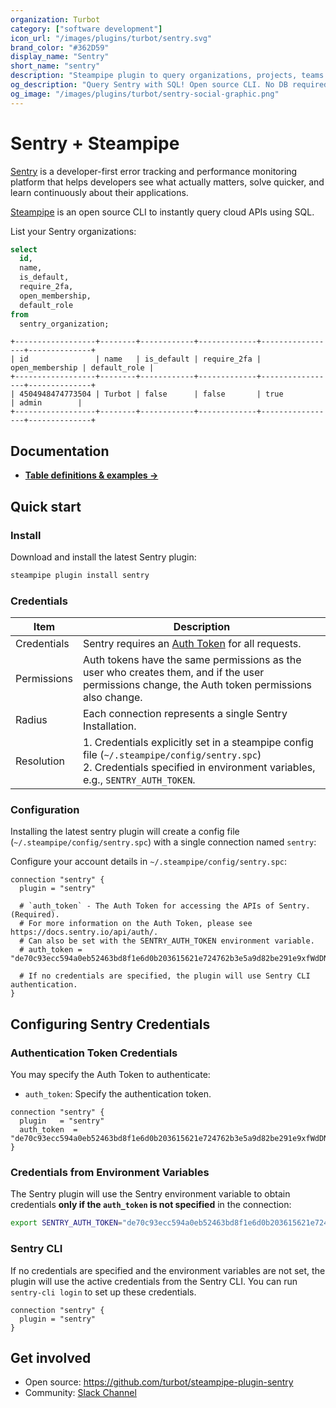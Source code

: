 ```yaml
---
organization: Turbot
category: ["software development"]
icon_url: "/images/plugins/turbot/sentry.svg"
brand_color: "#362D59"
display_name: "Sentry"
short_name: "sentry"
description: "Steampipe plugin to query organizations, projects, teams and more from Sentry."
og_description: "Query Sentry with SQL! Open source CLI. No DB required."
og_image: "/images/plugins/turbot/sentry-social-graphic.png"
---
```


# Sentry + Steampipe

[Sentry](https://sentry.io) is a developer-first error tracking and performance monitoring platform that helps developers see what actually matters, solve quicker, and learn continuously about their applications.

[Steampipe](https://steampipe.io) is an open source CLI to instantly query cloud APIs using SQL.

List your Sentry organizations:

```sql
select
  id,
  name,
  is_default,
  require_2fa,
  open_membership,
  default_role
from
  sentry_organization;
```

```
+------------------+--------+------------+-------------+-----------------+--------------+
| id               | name   | is_default | require_2fa | open_membership | default_role |
+------------------+--------+------------+-------------+-----------------+--------------+
| 4504948474773504 | Turbot | false      | false       | true            | admin        |
+------------------+--------+------------+-------------+-----------------+--------------+
```

## Documentation

- **[Table definitions & examples →](/plugins/turbot/sentry/tables)**

## Quick start

### Install

Download and install the latest Sentry plugin:

```sh
steampipe plugin install sentry
```

### Credentials

| Item        | Description                                                                                                                                                                    |
| ----------- | ------------------------------------------------------------------------------------------------------------------------------------------------------------------------------ |
| Credentials | Sentry requires an [Auth Token](https://docs.sentry.io/api/auth/) for all requests.                                                                                             |
| Permissions | Auth tokens have the same permissions as the user who creates them, and if the user permissions change, the Auth token permissions also change.                                |
| Radius      | Each connection represents a single Sentry Installation.                                                                                                                       |
| Resolution  | 1. Credentials explicitly set in a steampipe config file (`~/.steampipe/config/sentry.spc`)<br />2. Credentials specified in environment variables, e.g., `SENTRY_AUTH_TOKEN`. |

### Configuration

Installing the latest sentry plugin will create a config file (`~/.steampipe/config/sentry.spc`) with a single connection named `sentry`:

Configure your account details in `~/.steampipe/config/sentry.spc`:

```hcl
connection "sentry" {
  plugin = "sentry"

  # `auth_token` - The Auth Token for accessing the APIs of Sentry. (Required).
  # For more information on the Auth Token, please see https://docs.sentry.io/api/auth/.
  # Can also be set with the SENTRY_AUTH_TOKEN environment variable.
  # auth_token = "de70c93ecc594a0eb52463bd8f1e6d0b203615621e724762b3e5a9d82be291e9xfWdDNqwZPngS"

  # If no credentials are specified, the plugin will use Sentry CLI authentication.
}
```

## Configuring Sentry Credentials

### Authentication Token Credentials

You may specify the Auth Token to authenticate:

- `auth_token`: Specify the authentication token.

```hcl
connection "sentry" {
  plugin   = "sentry"
  auth_token  = "de70c93ecc594a0eb52463bd8f1e6d0b203615621e724762b3e5a9d82be291e9xfWdDNqwZPngS"
}
```

### Credentials from Environment Variables

The Sentry plugin will use the Sentry environment variable to obtain credentials **only if the `auth_token` is not specified** in the connection:

```sh
export SENTRY_AUTH_TOKEN="de70c93ecc594a0eb52463bd8f1e6d0b203615621e724762b3e5a9d82be291e9xfWdDNqwZPngS"
```

### Sentry CLI

If no credentials are specified and the environment variables are not set, the plugin will use the active credentials from the Sentry CLI. You can run `sentry-cli login` to set up these credentials.

```hcl
connection "sentry" {
  plugin = "sentry"
}
```

## Get involved

- Open source: https://github.com/turbot/steampipe-plugin-sentry
- Community: [Slack Channel](https://steampipe.io/community/join)
